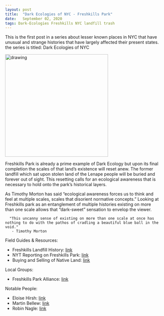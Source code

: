 ```yaml
---
layout: post
title:  "Dark Ecologies of NYC - Freshkills Park"
date:   September 02, 2020
tags: Dark-Ecologies Freshkills NYC landfill trash
---
```




This is the first post in a series about lesser known places in NYC that have unusual and strange histories that
have largely affected their present states. the series is titled: Dark Ecologies of NYC

<img src="../assets/blog_img/newtown_creek.jpg" alt="drawing" width="336"/>

Freshkills Park is already a prime example of Dark Ecology but upon its final completion the scales of that land’s existence will reset anew. The former landfill which sat upon stolen land of the Lenape people will be buried and forever out of sight. This resetting calls for an ecological awareness that is necessary to hold onto the park’s historical layers.

As Timothy Morton has said “ecological awareness forces us to think and feel at multiple scales, scales that disorient normative concepts.” Looking at Freshkills park as an entanglement of multiple histories existing on more than one scale allows that “dark-sweet” sensation to envelop the viewer.

      "This uncanny sense of existing on more than one scale at once has nothing to do with the pathos of cradling a beautiful blue ball in the void."
       - Timothy Morton



Field Guides & Resources:
+ Freshkills Landfill History: [link](https://council.nyc.gov/joseph-borelli/wp-content/uploads/sites/52/2017/05/Landfill-Report-FINAL.pdf)
+ NYT Reporting on Freshkills Park: [link](https://www.nytimes.com/2020/08/14/nyregion/freshkills-garbage-dump-nyc.html)
+ Buying and Selling of Native Land: [link](http://commonplace.online/article/buying-and-selling-staten-island/)


Local Groups:
+ Freshkills Park Alliance: [link](https://freshkillspark.org/)


Notable People:
+ Eloise Hirsh: [link](https://freshkillspark.org/people/eloise-hirsh)
+ Martin Bellew: [link](http://www.dsnyoralhistoryarchive.org/?p=1125)
+ Robin Nagle: [link](https://robinnagle.com/)

